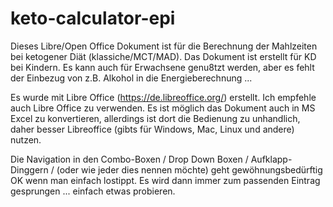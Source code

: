 # keto-calculator-epi

Dieses Libre/Open Office Dokument ist für die Berechnung der Mahlzeiten bei ketogener Diät (klassiche/MCT/MAD). 
Das Dokument ist erstellt für KD bei Kindern. Es kann auch für Erwachsene genu8tzt werden, aber es fehlt der Einbezug von z.B. Alkohol in die Energieberechnung ...

Es wurde mit Libre Office (https://de.libreoffice.org/) erstellt. Ich empfehle auch Libre Office zu verwenden.
Es ist möglich das Dokument auch in MS Excel zu konvertieren, allerdings ist dort die Bedienung zu unhandlich, daher besser Libreoffice (gibts für Windows, Mac, Linux und andere) nutzen.   

Die Navigation in den Combo-Boxen / Drop Down Boxen / Aufklapp-Dinggern / (oder wie jeder dies nennen möchte) geht gewöhnungsbedürftig OK wenn man einfach lostippt. Es wird dann immer zum passenden Eintrag gesprungen ... einfach etwas probieren.


